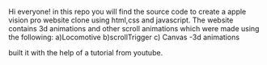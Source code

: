 Hi everyone! in this repo you will find the source code to create a apple vision pro website clone using html,css and javascript.
The website contains 3d animations and other scroll animations which were made using the following:
a)Locomotive
b)scrollTrigger
c) Canvas -3d animations

built it with the help of a tutorial from youtube.
